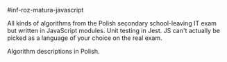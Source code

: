 #inf-roz-matura-javascript

All kinds of algorithms from the Polish secondary school-leaving IT exam but written in JavaScript modules. Unit testing in Jest. JS can't actually be picked as a language of your choice on the real exam.

Algorithm descriptions in Polish.